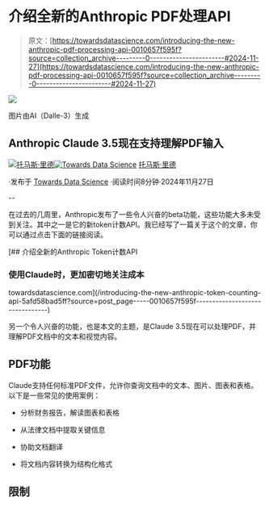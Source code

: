 # 介绍全新的Anthropic PDF处理API

> 原文：[https://towardsdatascience.com/introducing-the-new-anthropic-pdf-processing-api-0010657f595f?source=collection_archive---------0-----------------------#2024-11-27](https://towardsdatascience.com/introducing-the-new-anthropic-pdf-processing-api-0010657f595f?source=collection_archive---------0-----------------------#2024-11-27)

![](../Images/e659afb72bb244af875d4665e20cec0f.png)

图片由AI（Dalle-3）生成

## Anthropic Claude 3.5现在支持理解PDF输入

[](https://medium.com/@thomas_reid?source=post_page---byline--0010657f595f--------------------------------)[![托马斯·里德](../Images/c1b4e5f577272633ba07e5dbfd21c02d.png)](https://medium.com/@thomas_reid?source=post_page---byline--0010657f595f--------------------------------)[](https://towardsdatascience.com/?source=post_page---byline--0010657f595f--------------------------------)[![Towards Data Science](../Images/a6ff2676ffcc0c7aad8aaf1d79379785.png)](https://towardsdatascience.com/?source=post_page---byline--0010657f595f--------------------------------) [托马斯·里德](https://medium.com/@thomas_reid?source=post_page---byline--0010657f595f--------------------------------)

·发布于 [Towards Data Science](https://towardsdatascience.com/?source=post_page---byline--0010657f595f--------------------------------) ·阅读时间8分钟·2024年11月27日

--

在过去的几周里，Anthropic发布了一些令人兴奋的beta功能，这些功能大多未受到关注。其中之一是它的新token计数API。我已经写了一篇关于这个的文章，你可以通过点击下面的链接阅读。

[](/introducing-the-new-anthropic-token-counting-api-5afd58bad5ff?source=post_page-----0010657f595f--------------------------------) [## 介绍全新的Anthropic Token计数API

### 使用Claude时，更加密切地关注成本

towardsdatascience.com](/introducing-the-new-anthropic-token-counting-api-5afd58bad5ff?source=post_page-----0010657f595f--------------------------------)

另一个令人兴奋的功能，也是本文的主题，是Claude 3.5现在可以处理PDF，并理解PDF文档中的文本和视觉内容。

## PDF功能

Claude支持任何标准PDF文件，允许你查询文档中的文本、图片、图表和表格。以下是一些常见的使用案例：

+   分析财务报告，解读图表和表格

+   从法律文档中提取关键信息

+   协助文档翻译

+   将文档内容转换为结构化格式

## 限制
